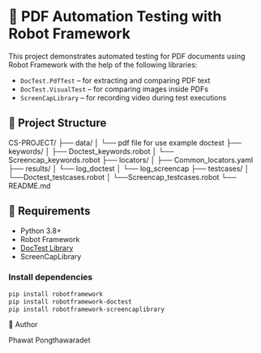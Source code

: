 # 🧪 PDF Automation Testing with Robot Framework

This project demonstrates automated testing for PDF documents using Robot Framework with the help of the following libraries:
- `DocTest.PdfTest` – for extracting and comparing PDF text
- `DocTest.VisualTest` – for comparing images inside PDFs
- `ScreenCapLibrary` – for recording video during test executions

## 📁 Project Structure

CS-PROJECT/
├── data/
│ └── pdf file for use example doctest
├── keywords/
│ ├── Doctest_keywords.robot
│ └── Screencap_keywords.robot
├── locators/
│ ├── Common_locators.yaml
├── results/
│ └── log_doctest
│ └── log_screencap
├── testcases/ 
│ └──Doctest_testcases.robot
│ └──Screencap_testcases.robot
└── README.md


## 🔧 Requirements

- Python 3.8+
- Robot Framework
- [DocTest Library](https://pypi.org/project/robotframework-doctest/)
- ScreenCapLibrary

### Install dependencies

```bash
pip install robotframework
pip install robotframework-doctest
pip install robotframework-screencaplibrary
```

👤 Author

Phawat Pongthawaradet
